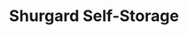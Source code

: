 ---
title: "Shurgard Self-Storage"
url: /berlin/shurgard-self-storage-pablo-picasso-strasse/
shop: Mieten
---